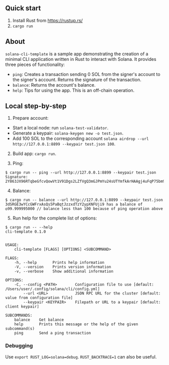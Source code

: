 ## Quick start
1. Install Rust from https://rustup.rs/
2. `cargo run`

## About
`solana-cli-template` is a sample app demonstrating the creation of a minimal CLI application written in Rust to interact with Solana.
It provides three pieces of functionality:

- `ping`: Creates a transaction sending 0 SOL from the signer's account to the signer's account. Returns the signature of the transaction.
- `balance`: Returns the account's balance.
- `help`: Tips for using the app. This is an off-chain operation.

## Local step-by-step
1. Prepare account:
  - Start a local node: run `solana-test-validator`.
  - Generate a keypair: `solana-keygen new -o test.json`.
  - Add 100 SOL to the corresponding account `solana airdrop --url http://127.0.0.1:8899 --keypair test.json 100`.

2. Build app: `cargo run`.

3. Ping:
  ```
  $ cargo run -- ping --url http://127.0.0.1:8899 --keypair test.json
  Signature: 2Y863JX96RTqbeGfcvQowVt1V91Dgs2LZfVgQ3mGJPmYu24sUTYmfkArHAAgj4uFqP75bm9GXU9DYjiMFxahQJUC
  ```

4. Balance:
  ```
  $ cargo run -- balance --url http://127.0.0.1:8899 --keypair test.json
  3dSRGE3wYCcGWFrxAsQs5PaBqtJzzxdTzY2ypXNFUji9 has a balance of ◎99.999995000 // balance less than 100 because of ping operation above
  ```

5. Run help for the complete list of options:
  ```
  $ cargo run -- --help
  cli-template 0.1.0


  USAGE:
      cli-template [FLAGS] [OPTIONS] <SUBCOMMAND>

  FLAGS:
      -h, --help       Prints help information
      -V, --version    Prints version information
      -v, --verbose    Show additional information

  OPTIONS:
      -C, --config <PATH>        Configuration file to use [default: /Users/user/.config/solana/cli/config.yml]
          --url <URL>            JSON RPC URL for the cluster [default: value from configuration file]
          --keypair <KEYPAIR>    Filepath or URL to a keypair [default: client keypair]

  SUBCOMMANDS:
      balance    Get balance
      help       Prints this message or the help of the given subcommand(s)
      ping       Send a ping transaction
  ```

### Debugging
Use `export RUST_LOG=solana=debug`. `RUST_BACKTRACE=1` can also be useful.
